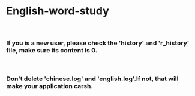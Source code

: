 # English-word-study
<br>
<h3>If you is a new user, please check the 'history' and 'r_history' file, make sure its content is 0.</h3>
<br>
<h3>Don't delete 'chinese.log' and 'english.log'.If not, that will make your application carsh.</h3>
<br>
